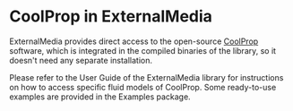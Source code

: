 # CoolProp in ExternalMedia

ExternalMedia provides direct access to the open-source [CoolProp](http://www.coolprop.org) software, which is
integrated in the compiled binaries of the library, so it doesn't need any separate installation.

Please refer to the User Guide of the ExternalMedia library for instructions on how to access specific fluid models of
CoolProp. Some ready-to-use examples are provided in the Examples package. 
